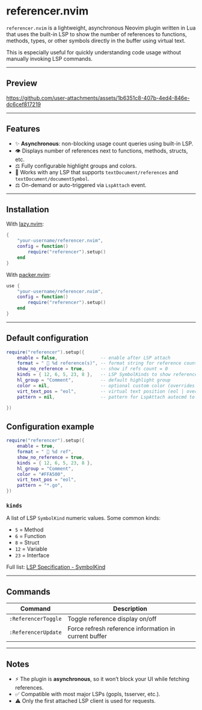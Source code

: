 # referencer.nvim

`referencer.nvim` is a lightweight, asynchronous Neovim plugin written in Lua that uses the built-in LSP to show the number of references to functions, methods, types, or other symbols directly in the buffer using virtual text.

This is especially useful for quickly understanding code usage without manually invoking LSP commands.

---
## Preview

https://github.com/user-attachments/assets/1b6351c8-407b-4ed4-846e-dc6cef817219



---

## Features

- ✨ **Asynchronous**: non-blocking usage count queries using built-in LSP.
- 👁️ Displays number of references next to functions, methods, structs, etc.
- ⚖️ Fully configurable highlight groups and colors.
- 💪 Works with any LSP that supports `textDocument/references` and `textDocument/documentSymbol`.
- ⚖️ On-demand or auto-triggered via `LspAttach` event.

---

## Installation

With [lazy.nvim](https://github.com/folke/lazy.nvim):

```lua
{
    "your-username/referencer.nvim",
    config = function()
        require("referencer").setup()
    end
}
```

With [packer.nvim](https://github.com/wbthomason/packer.nvim):

```lua
use {
    "your-username/referencer.nvim",
    config = function()
        require("referencer").setup()
    end
}
```

---

## Default configuration

```lua
require("referencer").setup({
    enable = false,                -- enable after LSP attach
    format = "  %d reference(s)", -- format string for reference count
    show_no_reference = true,      -- show if refs count = 0
    kinds = { 12, 6, 5, 23, 8 },   -- LSP SymbolKinds to show references for
    hl_group = "Comment",          -- default highlight group
    color = nil,                   -- optional custom color (overrides hl_group)
    virt_text_pos = "eol",         -- virtual text position (eol | overlay | right_align)
    pattern = nil,                 -- pattern for LspAttach autocmd to auto-enable

})
```

## Configuration example

```lua
require("referencer").setup({
    enable = true, 
    format = "  %d ref", 
    show_no_reference = true, 
    kinds = { 12, 6, 5, 23, 8 }, 
    hl_group = "Comment", 
    color = "#FFA500", 
    virt_text_pos = "eol",
    pattern = "*.go", 
})
```

### `kinds`

A list of LSP `SymbolKind` numeric values. Some common kinds:

- `5` = Method
- `6` = Function
- `8` = Struct
- `12` = Variable
- `23` = Interface

Full list: [LSP Specification - SymbolKind](https://microsoft.github.io/language-server-protocol/specifications/specification-current/#symbolkind)

---

## Commands

| Command             | Description                         |
| ------------------- | ----------------------------------- |
| `:ReferencerToggle` | Toggle reference display on/off         |
| `:ReferencerUpdate` | Force refresh reference information in current buffer  |

---

## Notes

- ⚡ The plugin is **asynchronous**, so it won’t block your UI while fetching references.
- ✅ Compatible with most major LSPs (gopls, tsserver, etc.).
- ⚠ Only the first attached LSP client is used for requests.

